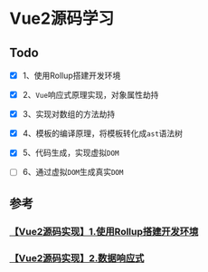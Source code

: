 # Vue2源码学习



## Todo

- [x] 1、使用Rollup搭建开发环境
- [x] 2、`Vue`响应式原理实现，对象属性劫持
- [x] 3、实现对数组的方法劫持
- [x] 4、模板的编译原理，将模板转化成`ast`语法树
- [x] 5、代码生成，实现虚拟`DOM`
- [ ] 6、通过虚拟`DOM`生成真实`DOM`



## 参考

### [【Vue2源码实现】1.使用Rollup搭建开发环境](https://edwhpt.github.io/vue2-src-rollup-build/)

### [【Vue2源码实现】2.数据响应式](https://edwhpt.github.io/vue2-src-data-reactive/)
